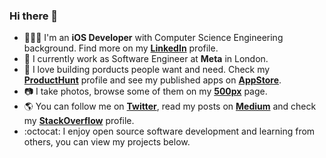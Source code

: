 ### Hi there 👋

- 👨🏻‍💻 I'm an **iOS Developer** with Computer Science Engineering background. Find more on my [**LinkedIn**](https://www.linkedin.com/in/omerfarukozturk/) profile.
- 💼 I currently work as Software Engineer at **Meta** in London.
- 🚀 I love building porducts people want and need. Check my [**ProductHunt**](https://www.producthunt.com/@omerozturk) profile and see my published apps on [**AppStore**](https://apps.apple.com/us/developer/omer-faruk-ozturk/id1029524354).
- 📷 I take photos, browse some of them on my [**500px**](https://500px.com/omerfarukozturk) page.
- 🌎 You can follow me on [**Twitter**](https://twitter.com/omerf_ozturk), read my posts on [**Medium**](https://medium.com/@omerozturk) and check my [**StackOverflow**](https://stackoverflow.com/users/3835963/omerfarukozturk) profile.
- :octocat: I enjoy open source software development and learning from others, you can view my projects below.
<!--
**omerfarukozturk/omerfarukozturk** is a ✨ _special_ ✨ repository because its `README.md` (this file) appears on your GitHub profile.

Here are some ideas to get you started:

- 🔭 I’m currently working on ...
- 🌱 I’m currently learning ...
- 👯 I’m looking to collaborate on ...
- 🤔 I’m looking for help with ...
- 💬 Ask me about ...
- 📫 How to reach me: ...
- 😄 Pronouns: ...
- ⚡ Fun fact: ...
-->
